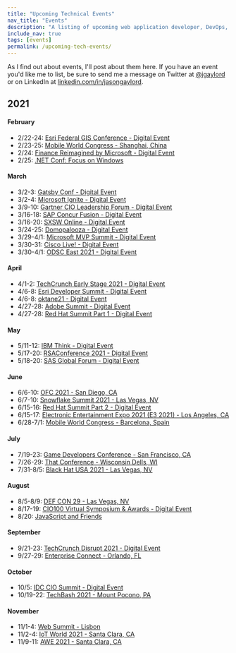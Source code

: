 ```yaml
---
title: "Upcoming Technical Events"
nav_title: "Events"
description: "A listing of upcoming web application developer, DevOps, and other technical events."
include_nav: true
tags: [events]
permalink: /upcoming-tech-events/
---
```


As I find out about events, I'll post about them here. If you have an event you'd like me to list, be sure to send me a message on Twitter at [@jgaylord](http://jasong.us/eUDX9v) or on LinkedIn at [linkedin.com/in/jasongaylord](http://jasong.us/linkedin).

## 2021 

#### February
- 2/22-24: [Esri Federal GIS Conference - Digital Event](http://jasong.us/2LU4pGD)
- 2/23-25: [Mobile World Congress - Shanghai, China](http://jasong.us/35WRgnd)
- 2/24: [Finance Reimagined by Microsoft - Digital Event](https://jasong.us/395OJJu)
- 2/25: [.NET Conf: Focus on Windows](http://jasong.us/3c6zZMh)

#### March
- 3/2-3: [Gatsby Conf - Digital Event](http://jasong.us/39UNFbL)
- 3/2-4: [Microsoft Ignite - Digital Event](https://jasong.us/39WSpMR)
- 3/9-10: [Gartner CIO Leadership Forum - Digital Event](http://jasong.us/395jvlF)
- 3/16-18: [SAP Concur Fusion - Digital Event](http://jasong.us/2XZQl0G)
- 3/16-20: [SXSW Online - Digital Event](http://jasong.us/2Mgb8uj)
- 3/24-25: [Domopalooza - Digital Event](http://jasong.us/3paaOvR)
- 3/29-4/1: [Microsoft MVP Summit - Digital Event](http://jasong.us/3a7PiSn)
- 3/30-31: [Cisco Live! - Digital Event](http://jasong.us/2NpR8pU)
- 3/30-4/1: [ODSC East 2021 - Digital Event](https://jasong.us/3qTlJL5)

#### April
- 4/1-2: [TechCrunch Early Stage 2021 - Digital Event](http://jasong.us/2XZlq4T)
- 4/6-8: [Esri Developer Summit - Digital Event](http://jasong.us/2LWLjjb)
- 4/6-8: [oktane21 - Digital Event](http://jasong.us/2KGW6h2)
- 4/27-28: [Adobe Summit - Digital Event](http://jasong.us/394ykoi)
- 4/27-28: [Red Hat Summit Part 1 - Digital Event](http://jasong.us/3o6mMWb)

#### May
- 5/11-12: [IBM Think - Digital Event](http://jasong.us/393NPgd)
- 5/17-20: [RSAConference 2021 - Digital Event](http://jasong.us/3sFOQmJ)
- 5/18-20: [SAS Global Forum - Digital Event](http://jasong.us/2Nmurml)

#### June
- 6/6-10: [OFC 2021 - San Diego, CA](http://jasong.us/362mtp4)
- 6/7-10: [Snowflake Summit 2021 - Las Vegas, NV](https://jasong.us/3p6GHWa)
- 6/15-16: [Red Hat Summit Part 2 - Digital Event](http://jasong.us/3o6mMWb)
- 6/15-17: [Electronic Entertainment Expo 2021 (E3 2021) - Los Angeles, CA](http://jasong.us/3o5PXIO)
- 6/28-7/1: [Mobile World Congress - Barcelona, Spain](http://jasong.us/3o4irTd)

#### July
- 7/19-23: [Game Developers Conference - San Francisco, CA](http://jasong.us/3qDWoEE)
- 7/26-29: [That Conference - Wisconsin Dells, WI](http://jasong.us/3c1S3Hg)
- 7/31-8/5: [Black Hat USA 2021 - Las Vegas, NV](http://jasong.us/3sVxEd4)

#### August
- 8/5-8/9: [DEF CON 29 - Las Vegas, NV](http://jasong.us/3p18HKN)
- 8/17-19: [CIO100 Virtual Symposium & Awards - Digital Event](http://jasong.us/2MgBpZO)
- 8/20: [JavaScript and Friends](http://jasong.us/36hVPZp)

#### September
- 9/21-23: [TechCrunch Disrupt 2021 - Digital Event](http://jasong.us/3oafbFL)
- 9/27-29: [Enterprise Connect - Orlando, FL](https://jasong.us/360iTMf)

#### October
- 10/5: [IDC CIO Summit - Digital Event](https://jasong.us/2Y1eQL5)
- 10/19-22: [TechBash 2021 - Mount Pocono, PA](https://jasong.us/37lAkGe)

#### November
- 11/1-4: [Web Summit - Lisbon](http://jasong.us/393Panf)
- 11/2-4: [IoT World 2021 - Santa Clara, CA](http://jasong.us/3qEPsa9)
- 11/9-11: [AWE 2021 - Santa Clara, CA](http://jasong.us/2Mg3Y9m)